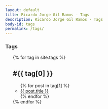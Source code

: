 ```yaml
---
layout: default
title: Ricardo Jorge Gil Ramos - Tags
description: Ricardo Jorge Gil Ramos - Tags
body-id: tags
permalink: /tags/
---
```


  <section>
    <div id="center-body" class="wrap">
    <div class="">
      <section class="content-tags">
          <h1>Tags</h1>
          <ul style="list-style: outside none none">
            {% for tag in site.tags %}
            <li>
              <h2 id="{{ tag[0] }}-ref">#{{ tag[0] }}</h2>
              <ul>
                {% for post in tag[1] %}
                    <li><a href="{{ site.baseurl }}{{ post.url }}">{{ post.title }}</a></li>
                {% endfor %}
              </ul>
            </li>
            {% endfor %}
          </ul>
      </section>
    </div>
  </section>

